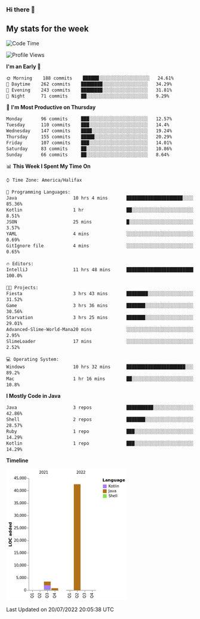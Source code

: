 ### Hi there 👋

## My stats for the week
<!--START_SECTION:waka-->
![Code Time](http://img.shields.io/badge/Code%20Time-321%20hrs%2054%20mins-blue)

![Profile Views](http://img.shields.io/badge/Profile%20Views-0-blue)

**I'm an Early 🐤** 

```text
🌞 Morning    188 commits    ██████░░░░░░░░░░░░░░░░░░░   24.61% 
🌆 Daytime    262 commits    ████████░░░░░░░░░░░░░░░░░   34.29% 
🌃 Evening    243 commits    ████████░░░░░░░░░░░░░░░░░   31.81% 
🌙 Night      71 commits     ██░░░░░░░░░░░░░░░░░░░░░░░   9.29%

```
📅 **I'm Most Productive on Thursday** 

```text
Monday       96 commits     ███░░░░░░░░░░░░░░░░░░░░░░   12.57% 
Tuesday      110 commits    ███░░░░░░░░░░░░░░░░░░░░░░   14.4% 
Wednesday    147 commits    ████░░░░░░░░░░░░░░░░░░░░░   19.24% 
Thursday     155 commits    █████░░░░░░░░░░░░░░░░░░░░   20.29% 
Friday       107 commits    ███░░░░░░░░░░░░░░░░░░░░░░   14.01% 
Saturday     83 commits     ██░░░░░░░░░░░░░░░░░░░░░░░   10.86% 
Sunday       66 commits     ██░░░░░░░░░░░░░░░░░░░░░░░   8.64%

```


📊 **This Week I Spent My Time On** 

```text
⌚︎ Time Zone: America/Halifax

💬 Programming Languages: 
Java                     10 hrs 4 mins       █████████████████████░░░░   85.36% 
Kotlin                   1 hr                ██░░░░░░░░░░░░░░░░░░░░░░░   8.51% 
JSON                     25 mins             █░░░░░░░░░░░░░░░░░░░░░░░░   3.57% 
YAML                     4 mins              ░░░░░░░░░░░░░░░░░░░░░░░░░   0.69% 
GitIgnore file           4 mins              ░░░░░░░░░░░░░░░░░░░░░░░░░   0.65%

🔥 Editors: 
IntelliJ                 11 hrs 48 mins      █████████████████████████   100.0%

🐱‍💻 Projects: 
Fiesta                   3 hrs 43 mins       ████████░░░░░░░░░░░░░░░░░   31.52% 
Game                     3 hrs 36 mins       ███████░░░░░░░░░░░░░░░░░░   30.56% 
Starvation               3 hrs 25 mins       ███████░░░░░░░░░░░░░░░░░░   29.01% 
Advanced-Slime-World-Mana20 mins             ░░░░░░░░░░░░░░░░░░░░░░░░░   2.95% 
SlimeLoader              17 mins             ░░░░░░░░░░░░░░░░░░░░░░░░░   2.52%

💻 Operating System: 
Windows                  10 hrs 32 mins      ██████████████████████░░░   89.2% 
Mac                      1 hr 16 mins        ██░░░░░░░░░░░░░░░░░░░░░░░   10.8%

```

**I Mostly Code in Java** 

```text
Java                     3 repos             ██████████░░░░░░░░░░░░░░░   42.86% 
Shell                    2 repos             ███████░░░░░░░░░░░░░░░░░░   28.57% 
Ruby                     1 repo              ███░░░░░░░░░░░░░░░░░░░░░░   14.29% 
Kotlin                   1 repo              ███░░░░░░░░░░░░░░░░░░░░░░   14.29%

```


**Timeline**

![Chart not found](https://raw.githubusercontent.com/lyndseyy/lyndseyy/main/charts/bar_graph.png) 


 Last Updated on 20/07/2022 20:05:38 UTC
<!--END_SECTION:waka-->
